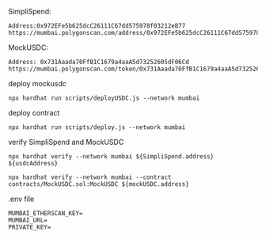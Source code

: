 SimpliSpend:

```
Address:0x972EFe5b625dcC26111C67dd575978f03212eB77
https://mumbai.polygonscan.com/address/0x972EFe5b625dcC26111C67dd575978f03212eB77
```

MockUSDC:

```
Address: 0x731Aaada70FfB1C1679a4aaA5d73252605dF06Cd
https://mumbai.polygonscan.com/token/0x731Aaada70FfB1C1679a4aaA5d73252605dF06Cd
```

deploy mockusdc

```
npx hardhat run scripts/deployUSDC.js --network mumbai
```

deploy contract

```
npx hardhat run scripts/deploy.js --network mumbai
```

verify SimpliSpend and MockUSDC

```
npx hardhat verify --network mumbai ${SimpliSpend.address} ${usdcAddress}
```

```
npx hardhat verify --network mumbai --contract contracts/MockUSDC.sol:MockUSDC ${mockUSDC.address}
```

.env file

```
MUMBAI_ETHERSCAN_KEY=
MUMBAI_URL=
PRIVATE_KEY=
```
